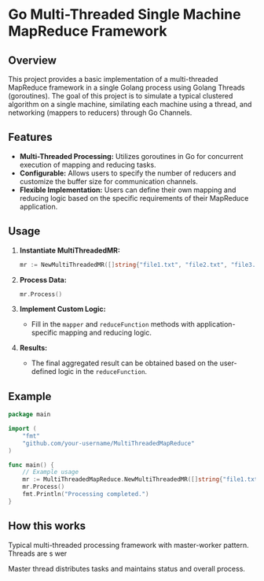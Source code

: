 # Go Multi-Threaded Single Machine MapReduce Framework


## Overview
This project provides a basic implementation of a multi-threaded MapReduce framework in a single Golang process using Golang Threads (goroutines). The goal of this project is to simulate a typical clustered algorithm on a single machine, similating each machine using a thread, and networking (mappers to reducers) through Go Channels. 


## Features
- **Multi-Threaded Processing:** Utilizes goroutines in Go for concurrent execution of mapping and reducing tasks.
- **Configurable:** Allows users to specify the number of reducers and customize the buffer size for communication channels.
- **Flexible Implementation:** Users can define their own mapping and reducing logic based on the specific requirements of their MapReduce application.







## Usage
1. **Instantiate MultiThreadedMR:**
    ```go
    mr := NewMultiThreadedMR([]string{"file1.txt", "file2.txt", "file3.txt"})
    ```

2. **Process Data:**
    ```go
    mr.Process()
    ```

3. **Implement Custom Logic:**
   - Fill in the `mapper` and `reduceFunction` methods with application-specific mapping and reducing logic.

4. **Results:**
   - The final aggregated result can be obtained based on the user-defined logic in the `reduceFunction`.


## Example
```go
package main

import (
	"fmt"
	"github.com/your-username/MultiThreadedMapReduce"
)

func main() {
	// Example usage
	mr := MultiThreadedMapReduce.NewMultiThreadedMR([]string{"file1.txt", "file2.txt", "file3.txt"})
	mr.Process()
	fmt.Println("Processing completed.")
}
```


## How this works
Typical multi-threaded processing framework with master-worker pattern. Threads are s wer 








 Master thread distributes tasks and maintains status and overall process.





